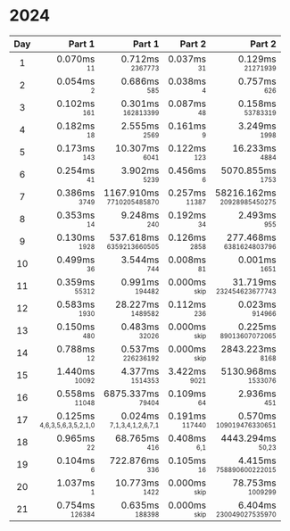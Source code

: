 # 2024

Day | Part 1 | Part 1 | Part 2 | Part 2
:---:|---:|---:|---:|---:
1 | 0.070ms <br/><sub><sup>11</sup></sub> | 0.712ms <br/><sub><sup>2367773</sup></sub> | 0.037ms <br/><sub><sup>31</sup></sub> | 0.129ms <br/><sub><sup>21271939</sup></sub> 
2 | 0.054ms <br/><sub><sup>2</sup></sub> | 0.686ms <br/><sub><sup>585</sup></sub> | 0.038ms <br/><sub><sup>4</sup></sub> | 0.757ms <br/><sub><sup>626</sup></sub> 
3 | 0.102ms <br/><sub><sup>161</sup></sub> | 0.301ms <br/><sub><sup>162813399</sup></sub> | 0.087ms <br/><sub><sup>48</sup></sub> | 0.158ms <br/><sub><sup>53783319</sup></sub> 
4 | 0.182ms <br/><sub><sup>18</sup></sub> | 2.555ms <br/><sub><sup>2569</sup></sub> | 0.161ms <br/><sub><sup>9</sup></sub> | 3.249ms <br/><sub><sup>1998</sup></sub> 
5 | 0.173ms <br/><sub><sup>143</sup></sub> | 10.307ms <br/><sub><sup>6041</sup></sub> | 0.122ms <br/><sub><sup>123</sup></sub> | 16.233ms <br/><sub><sup>4884</sup></sub> 
6 | 0.254ms <br/><sub><sup>41</sup></sub> | 3.902ms <br/><sub><sup>5239</sup></sub> | 0.456ms <br/><sub><sup>6</sup></sub> | 5070.855ms <br/><sub><sup>1753</sup></sub> 
7 | 0.386ms <br/><sub><sup>3749</sup></sub> | 1167.910ms <br/><sub><sup>7710205485870</sup></sub> | 0.257ms <br/><sub><sup>11387</sup></sub> | 58216.162ms <br/><sub><sup>20928985450275</sup></sub> 
8 | 0.353ms <br/><sub><sup>14</sup></sub> | 9.248ms <br/><sub><sup>240</sup></sub> | 0.192ms <br/><sub><sup>34</sup></sub> | 2.493ms <br/><sub><sup>955</sup></sub> 
9 | 0.130ms <br/><sub><sup>1928</sup></sub> | 537.618ms <br/><sub><sup>6359213660505</sup></sub> | 0.126ms <br/><sub><sup>2858</sup></sub> | 277.468ms <br/><sub><sup>6381624803796</sup></sub> 
10 | 0.499ms <br/><sub><sup>36</sup></sub> | 3.544ms <br/><sub><sup>744</sup></sub> | 0.008ms <br/><sub><sup>81</sup></sub> | 0.001ms <br/><sub><sup>1651</sup></sub> 
11 | 0.359ms <br/><sub><sup>55312</sup></sub> | 0.991ms <br/><sub><sup>194482</sup></sub> | 0.000ms <br/><sub><sup>skip</sup></sub> | 31.719ms <br/><sub><sup>232454623677743</sup></sub> 
12 | 0.583ms <br/><sub><sup>1930</sup></sub> | 28.227ms <br/><sub><sup>1489582</sup></sub> | 0.112ms <br/><sub><sup>236</sup></sub> | 0.023ms <br/><sub><sup>914966</sup></sub> 
13 | 0.150ms <br/><sub><sup>480</sup></sub> | 0.483ms <br/><sub><sup>32026</sup></sub> | 0.000ms <br/><sub><sup>skip</sup></sub> | 0.225ms <br/><sub><sup>89013607072065</sup></sub> 
14 | 0.788ms <br/><sub><sup>12</sup></sub> | 0.537ms <br/><sub><sup>226236192</sup></sub> | 0.000ms <br/><sub><sup>skip</sup></sub> | 2843.223ms <br/><sub><sup>8168</sup></sub> 
15 | 1.440ms <br/><sub><sup>10092</sup></sub> | 4.377ms <br/><sub><sup>1514353</sup></sub> | 3.422ms <br/><sub><sup>9021</sup></sub> | 5130.968ms <br/><sub><sup>1533076</sup></sub> 
16 | 0.558ms <br/><sub><sup>11048</sup></sub> | 6875.337ms <br/><sub><sup>79404</sup></sub> | 0.109ms <br/><sub><sup>64</sup></sub> | 2.936ms <br/><sub><sup>451</sup></sub> 
17 | 0.125ms <br/><sub><sup>4,6,3,5,6,3,5,2,1,0</sup></sub> | 0.024ms <br/><sub><sup>7,1,3,4,1,2,6,7,1</sup></sub> | 0.191ms <br/><sub><sup>117440</sup></sub> | 0.570ms <br/><sub><sup>109019476330651</sup></sub> 
18 | 0.965ms <br/><sub><sup>22</sup></sub> | 68.765ms <br/><sub><sup>416</sup></sub> | 0.408ms <br/><sub><sup>6,1</sup></sub> | 4443.294ms <br/><sub><sup>50,23</sup></sub> 
19 | 0.104ms <br/><sub><sup>6</sup></sub> | 722.876ms <br/><sub><sup>336</sup></sub> | 0.105ms <br/><sub><sup>16</sup></sub> | 4.415ms <br/><sub><sup>758890600222015</sup></sub> 
20 | 1.037ms <br/><sub><sup>1</sup></sub> | 10.773ms <br/><sub><sup>1422</sup></sub> | 0.000ms <br/><sub><sup>skip</sup></sub> | 78.753ms <br/><sub><sup>1009299</sup></sub> 
21 | 0.754ms <br/><sub><sup>126384</sup></sub> | 0.635ms <br/><sub><sup>188398</sup></sub> | 0.000ms <br/><sub><sup>skip</sup></sub> | 6.404ms <br/><sub><sup>230049027535970</sup></sub> 
